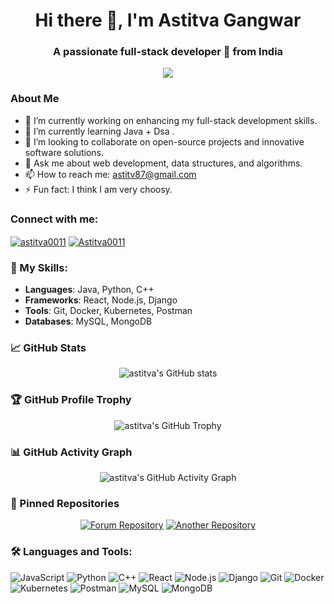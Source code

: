 <h1 align="center">Hi there 👋, I'm Astitva Gangwar</h1>
<h3 align="center">A passionate full-stack developer 🚀 from India</h3>

<p align="center">
  <img src="https://readme-typing-svg.herokuapp.com?color=F7F7F7&lines=Full+Stack+Developer;Open+Source+Contributor;Always+Learning+New+Things">
</p>

### About Me

- 🔭 I’m currently working on enhancing my full-stack development skills.
- 🌱 I’m currently learning Java + Dsa .
- 👯 I’m looking to collaborate on open-source projects and innovative software solutions.
- 💬 Ask me about web development, data structures, and algorithms.
- 📫 How to reach me: astitv87@gmail.com
- ⚡ Fun fact: I think I am very choosy.

### Connect with me:
<p align="left">
  <a href="https://www.linkedin.com/in/astitva0011" target="_blank"><img align="center" src="https://img.shields.io/badge/LinkedIn-astitva0011-blue" alt="astitva0011"/></a>
  <a href="https://twitter.com/Astitva0011" target="_blank"><img align="center" src="https://img.shields.io/badge/Twitter-@Astitva0011-blue" alt="Astitva0011"/></a>
</p>

### 🚀 My Skills:
- **Languages**: Java, Python, C++
- **Frameworks**: React, Node.js, Django
- **Tools**: Git, Docker, Kubernetes, Postman
- **Databases**: MySQL, MongoDB

### 📈 GitHub Stats
<p align="center">
  <img src="https://github-readme-stats.vercel.app/api?username=astitva0011&show_icons=true&theme=radical" alt="astitva's GitHub stats"/>
</p>

### 🏆 GitHub Profile Trophy
<p align="center">
  <img src="https://github-profile-trophy.vercel.app/?username=astitva0011&theme=onedark" alt="astitva's GitHub Trophy"/>
</p>

### 📊 GitHub Activity Graph
<p align="center">
  <img src="https://github-readme-activity-graph.cyclic.app/graph?username=astitva0011&theme=react-dark" alt="astitva's GitHub Activity Graph"/>
</p>

### 📌 Pinned Repositories
<p align="center">
  <a href="https://github.com/astitva0011/forum"><img src="https://github-readme-stats.vercel.app/api/pin/?username=astitva0011&repo=forum&theme=radical" alt="Forum Repository"/></a>
  <a href="https://github.com/astitva0011/your-repo"><img src="https://github-readme-stats.vercel.app/api/pin/?username=astitva0011&repo=your-repo&theme=radical" alt="Another Repository"/></a>
</p>

### 🛠️ Languages and Tools:
<p align="left">
  <img src="https://img.shields.io/badge/JavaScript-323330?style=for-the-badge&logo=javascript&logoColor=F7DF1E" alt="JavaScript"/>
  <img src="https://img.shields.io/badge/Python-14354C?style=for-the-badge&logo=python&logoColor=white" alt="Python"/>
  <img src="https://img.shields.io/badge/C++-00599C?style=for-the-badge&logo=cplusplus&logoColor=white" alt="C++"/>
  <img src="https://img.shields.io/badge/React-20232A?style=for-the-badge&logo=react&logoColor=61DAFB" alt="React"/>
  <img src="https://img.shields.io/badge/Node.js-339933?style=for-the-badge&logo=nodedotjs&logoColor=white" alt="Node.js"/>
  <img src="https://img.shields.io/badge/Django-092E20?style=for-the-badge&logo=django&logoColor=white" alt="Django"/>
  <img src="https://img.shields.io/badge/Git-F05032?style=for-the-badge&logo=git&logoColor=white" alt="Git"/>
  <img src="https://img.shields.io/badge/Docker-2496ED?style=for-the-badge&logo=docker&logoColor=white" alt="Docker"/>
  <img src="https://img.shields.io/badge/Kubernetes-326CE5?style=for-the-badge&logo=kubernetes&logoColor=white" alt="Kubernetes"/>
  <img src="https://img.shields.io/badge/Postman-FF6C37?style=for-the-badge&logo=postman&logoColor=white" alt="Postman"/>
  <img src="https://img.shields.io/badge/MySQL-4479A1?style=for-the-badge&logo=mysql&logoColor=white" alt="MySQL"/>
  <img src="https://img.shields.io/badge/MongoDB-4EA94B?style=for-the-badge&logo=mongodb&logoColor=white" alt="MongoDB"/>
</p>
